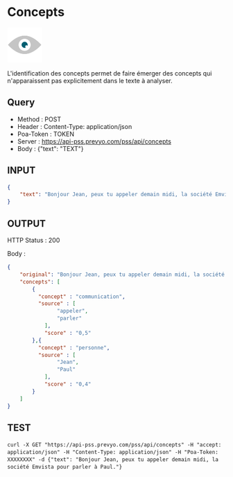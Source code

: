 Concepts
==

<img src="../images/ic_pss_concept.png" alt="drawing" width="80"/>

L'identification des concepts permet de faire émerger des concepts qui n'apparaissent pas explicitement dans le texte à analyser.

Query
--
* Method : POST
* Header : Content-Type: application/json
* Poa-Token : TOKEN
* Server : https://api-pss.prevyo.com/pss/api/concepts
* Body : {"text": "TEXT"}

INPUT
--

```JSON
{
    "text": "Bonjour Jean, peux tu appeler demain midi, la société Emvista pour parler à Paul ?"
}
```

OUTPUT
--
HTTP Status : 200

Body :

```JSON
{
    "original": "Bonjour Jean, peux tu appeler demain midi, la société Emvista pour parler à Paul ?",
    "concepts": [
        {
          "concept" : "communication",
          "source" : [
                "appeler",
                "parler"
            ],
            "score" : "0,5"
        },{
          "concept" : "personne",
          "source" : [
                "Jean",
                "Paul"
            ],
            "score" : "0,4"
        }
    ]
}
```

TEST
--

`curl -X GET "https://api-pss.prevyo.com/pss/api/concepts" -H "accept: application/json" -H "Content-Type: application/json" -H "Poa-Token: XXXXXXXX" -d {"text": "Bonjour Jean, peux tu appeler demain midi, la société Emvista pour parler à Paul."}` 
